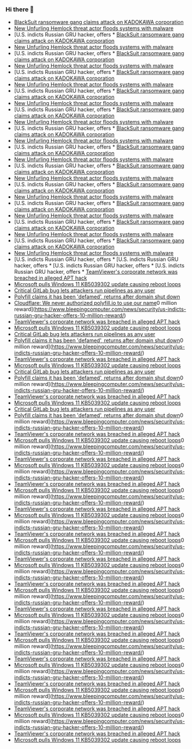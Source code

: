 ### Hi there 👋

<!--START_SECTION:feed-->
* [BlackSuit ransomware gang claims attack on KADOKAWA corporation](https://www.bleepingcomputer.com/news/security/blacksuit-ransomware-gang-claims-attack-on-kadokawa-corporation/)
* [New Unfurling Hemlock threat actor floods systems with malware](https://www.bleepingcomputer.com/news/security/new-unfurling-hemlock-threat-actor-floods-systems-with-malware/)
* [U.S. indicts Russian GRU hacker, offers * [BlackSuit ransomware gang claims attack on KADOKAWA corporation](https://www.bleepingcomputer.com/news/security/blacksuit-ransomware-gang-claims-attack-on-kadokawa-corporation/)
* [New Unfurling Hemlock threat actor floods systems with malware](https://www.bleepingcomputer.com/news/security/new-unfurling-hemlock-threat-actor-floods-systems-with-malware/)
* [U.S. indicts Russian GRU hacker, offers * [BlackSuit ransomware gang claims attack on KADOKAWA corporation](https://www.bleepingcomputer.com/news/security/blacksuit-ransomware-gang-claims-attack-on-kadokawa-corporation/)
* [New Unfurling Hemlock threat actor floods systems with malware](https://www.bleepingcomputer.com/news/security/new-unfurling-hemlock-threat-actor-floods-systems-with-malware/)
* [U.S. indicts Russian GRU hacker, offers * [BlackSuit ransomware gang claims attack on KADOKAWA corporation](https://www.bleepingcomputer.com/news/security/blacksuit-ransomware-gang-claims-attack-on-kadokawa-corporation/)
* [New Unfurling Hemlock threat actor floods systems with malware](https://www.bleepingcomputer.com/news/security/new-unfurling-hemlock-threat-actor-floods-systems-with-malware/)
* [U.S. indicts Russian GRU hacker, offers * [BlackSuit ransomware gang claims attack on KADOKAWA corporation](https://www.bleepingcomputer.com/news/security/blacksuit-ransomware-gang-claims-attack-on-kadokawa-corporation/)
* [New Unfurling Hemlock threat actor floods systems with malware](https://www.bleepingcomputer.com/news/security/new-unfurling-hemlock-threat-actor-floods-systems-with-malware/)
* [U.S. indicts Russian GRU hacker, offers * [BlackSuit ransomware gang claims attack on KADOKAWA corporation](https://www.bleepingcomputer.com/news/security/blacksuit-ransomware-gang-claims-attack-on-kadokawa-corporation/)
* [New Unfurling Hemlock threat actor floods systems with malware](https://www.bleepingcomputer.com/news/security/new-unfurling-hemlock-threat-actor-floods-systems-with-malware/)
* [U.S. indicts Russian GRU hacker, offers * [BlackSuit ransomware gang claims attack on KADOKAWA corporation](https://www.bleepingcomputer.com/news/security/blacksuit-ransomware-gang-claims-attack-on-kadokawa-corporation/)
* [New Unfurling Hemlock threat actor floods systems with malware](https://www.bleepingcomputer.com/news/security/new-unfurling-hemlock-threat-actor-floods-systems-with-malware/)
* [U.S. indicts Russian GRU hacker, offers * [BlackSuit ransomware gang claims attack on KADOKAWA corporation](https://www.bleepingcomputer.com/news/security/blacksuit-ransomware-gang-claims-attack-on-kadokawa-corporation/)
* [New Unfurling Hemlock threat actor floods systems with malware](https://www.bleepingcomputer.com/news/security/new-unfurling-hemlock-threat-actor-floods-systems-with-malware/)
* [U.S. indicts Russian GRU hacker, offers * [BlackSuit ransomware gang claims attack on KADOKAWA corporation](https://www.bleepingcomputer.com/news/security/blacksuit-ransomware-gang-claims-attack-on-kadokawa-corporation/)
* [New Unfurling Hemlock threat actor floods systems with malware](https://www.bleepingcomputer.com/news/security/new-unfurling-hemlock-threat-actor-floods-systems-with-malware/)
* [U.S. indicts Russian GRU hacker, offers * [BlackSuit ransomware gang claims attack on KADOKAWA corporation](https://www.bleepingcomputer.com/news/security/blacksuit-ransomware-gang-claims-attack-on-kadokawa-corporation/)
* [New Unfurling Hemlock threat actor floods systems with malware](https://www.bleepingcomputer.com/news/security/new-unfurling-hemlock-threat-actor-floods-systems-with-malware/)
* [U.S. indicts Russian GRU hacker, offers * [BlackSuit ransomware gang claims attack on KADOKAWA corporation](https://www.bleepingcomputer.com/news/security/blacksuit-ransomware-gang-claims-attack-on-kadokawa-corporation/)
* [New Unfurling Hemlock threat actor floods systems with malware](https://www.bleepingcomputer.com/news/security/new-unfurling-hemlock-threat-actor-floods-systems-with-malware/)
* [U.S. indicts Russian GRU hacker, offers * [BlackSuit ransomware gang claims attack on KADOKAWA corporation](https://www.bleepingcomputer.com/news/security/blacksuit-ransomware-gang-claims-attack-on-kadokawa-corporation/)
* [New Unfurling Hemlock threat actor floods systems with malware](https://www.bleepingcomputer.com/news/security/new-unfurling-hemlock-threat-actor-floods-systems-with-malware/)
* [U.S. indicts Russian GRU hacker, offers * [BlackSuit ransomware gang claims attack on KADOKAWA corporation](https://www.bleepingcomputer.com/news/security/blacksuit-ransomware-gang-claims-attack-on-kadokawa-corporation/)
* [New Unfurling Hemlock threat actor floods systems with malware](https://www.bleepingcomputer.com/news/security/new-unfurling-hemlock-threat-actor-floods-systems-with-malware/)
* [U.S. indicts Russian GRU hacker, offers * [U.S. indicts Russian GRU hacker, offers * [U.S. indicts Russian GRU hacker, offers * [U.S. indicts Russian GRU hacker, offers * [TeamViewer's corporate network was breached in alleged APT hack](https://www.bleepingcomputer.com/news/security/teamviewers-corporate-network-was-breached-in-alleged-apt-hack/)
* [Microsoft pulls Windows 11 KB5039302 update causing reboot loops](https://www.bleepingcomputer.com/news/microsoft/microsoft-pulls-june-windows-11-kb5039302-update-causing-repeated-restarts/)
* [Critical GitLab bug lets attackers run pipelines as any user](https://www.bleepingcomputer.com/news/security/critical-gitlab-bug-lets-attackers-run-pipelines-as-any-user/)
* [Polyfill claims it has been 'defamed', returns after domain shut down](https://www.bleepingcomputer.com/news/security/polyfill-claims-it-has-been-defamed-returns-after-domain-shut-down/)
* [Cloudflare: We never authorized polyfill.io to use our name](https://www.bleepingcomputer.com/news/security/cloudflare-we-never-authorized-polyfillio-to-use-our-name/)0 million reward](https://www.bleepingcomputer.com/news/security/us-indicts-russian-gru-hacker-offers-10-million-reward/)
* [TeamViewer's corporate network was breached in alleged APT hack](https://www.bleepingcomputer.com/news/security/teamviewers-corporate-network-was-breached-in-alleged-apt-hack/)
* [Microsoft pulls Windows 11 KB5039302 update causing reboot loops](https://www.bleepingcomputer.com/news/microsoft/microsoft-pulls-june-windows-11-kb5039302-update-causing-repeated-restarts/)
* [Critical GitLab bug lets attackers run pipelines as any user](https://www.bleepingcomputer.com/news/security/critical-gitlab-bug-lets-attackers-run-pipelines-as-any-user/)
* [Polyfill claims it has been 'defamed', returns after domain shut down](https://www.bleepingcomputer.com/news/security/polyfill-claims-it-has-been-defamed-returns-after-domain-shut-down/)0 million reward](https://www.bleepingcomputer.com/news/security/us-indicts-russian-gru-hacker-offers-10-million-reward/)
* [TeamViewer's corporate network was breached in alleged APT hack](https://www.bleepingcomputer.com/news/security/teamviewers-corporate-network-was-breached-in-alleged-apt-hack/)
* [Microsoft pulls Windows 11 KB5039302 update causing reboot loops](https://www.bleepingcomputer.com/news/microsoft/microsoft-pulls-june-windows-11-kb5039302-update-causing-repeated-restarts/)
* [Critical GitLab bug lets attackers run pipelines as any user](https://www.bleepingcomputer.com/news/security/critical-gitlab-bug-lets-attackers-run-pipelines-as-any-user/)
* [Polyfill claims it has been 'defamed', returns after domain shut down](https://www.bleepingcomputer.com/news/security/polyfill-claims-it-has-been-defamed-returns-after-domain-shut-down/)0 million reward](https://www.bleepingcomputer.com/news/security/us-indicts-russian-gru-hacker-offers-10-million-reward/)
* [TeamViewer's corporate network was breached in alleged APT hack](https://www.bleepingcomputer.com/news/security/teamviewers-corporate-network-was-breached-in-alleged-apt-hack/)
* [Microsoft pulls Windows 11 KB5039302 update causing reboot loops](https://www.bleepingcomputer.com/news/microsoft/microsoft-pulls-june-windows-11-kb5039302-update-causing-repeated-restarts/)
* [Critical GitLab bug lets attackers run pipelines as any user](https://www.bleepingcomputer.com/news/security/critical-gitlab-bug-lets-attackers-run-pipelines-as-any-user/)
* [Polyfill claims it has been 'defamed', returns after domain shut down](https://www.bleepingcomputer.com/news/security/polyfill-claims-it-has-been-defamed-returns-after-domain-shut-down/)0 million reward](https://www.bleepingcomputer.com/news/security/us-indicts-russian-gru-hacker-offers-10-million-reward/)
* [TeamViewer's corporate network was breached in alleged APT hack](https://www.bleepingcomputer.com/news/security/teamviewers-corporate-network-was-breached-in-alleged-apt-hack/)
* [Microsoft pulls Windows 11 KB5039302 update causing reboot loops](https://www.bleepingcomputer.com/news/microsoft/microsoft-pulls-june-windows-11-kb5039302-update-causing-repeated-restarts/)0 million reward](https://www.bleepingcomputer.com/news/security/us-indicts-russian-gru-hacker-offers-10-million-reward/)
* [TeamViewer's corporate network was breached in alleged APT hack](https://www.bleepingcomputer.com/news/security/teamviewers-corporate-network-was-breached-in-alleged-apt-hack/)
* [Microsoft pulls Windows 11 KB5039302 update causing reboot loops](https://www.bleepingcomputer.com/news/microsoft/microsoft-pulls-june-windows-11-kb5039302-update-causing-repeated-restarts/)0 million reward](https://www.bleepingcomputer.com/news/security/us-indicts-russian-gru-hacker-offers-10-million-reward/)
* [TeamViewer's corporate network was breached in alleged APT hack](https://www.bleepingcomputer.com/news/security/teamviewers-corporate-network-was-breached-in-alleged-apt-hack/)
* [Microsoft pulls Windows 11 KB5039302 update causing reboot loops](https://www.bleepingcomputer.com/news/microsoft/microsoft-pulls-june-windows-11-kb5039302-update-causing-repeated-restarts/)0 million reward](https://www.bleepingcomputer.com/news/security/us-indicts-russian-gru-hacker-offers-10-million-reward/)
* [TeamViewer's corporate network was breached in alleged APT hack](https://www.bleepingcomputer.com/news/security/teamviewers-corporate-network-was-breached-in-alleged-apt-hack/)
* [Microsoft pulls Windows 11 KB5039302 update causing reboot loops](https://www.bleepingcomputer.com/news/microsoft/microsoft-pulls-june-windows-11-kb5039302-update-causing-repeated-restarts/)0 million reward](https://www.bleepingcomputer.com/news/security/us-indicts-russian-gru-hacker-offers-10-million-reward/)
* [TeamViewer's corporate network was breached in alleged APT hack](https://www.bleepingcomputer.com/news/security/teamviewers-corporate-network-was-breached-in-alleged-apt-hack/)
* [Microsoft pulls Windows 11 KB5039302 update causing reboot loops](https://www.bleepingcomputer.com/news/microsoft/microsoft-pulls-june-windows-11-kb5039302-update-causing-repeated-restarts/)0 million reward](https://www.bleepingcomputer.com/news/security/us-indicts-russian-gru-hacker-offers-10-million-reward/)
* [TeamViewer's corporate network was breached in alleged APT hack](https://www.bleepingcomputer.com/news/security/teamviewers-corporate-network-was-breached-in-alleged-apt-hack/)
* [Microsoft pulls Windows 11 KB5039302 update causing reboot loops](https://www.bleepingcomputer.com/news/microsoft/microsoft-pulls-june-windows-11-kb5039302-update-causing-repeated-restarts/)0 million reward](https://www.bleepingcomputer.com/news/security/us-indicts-russian-gru-hacker-offers-10-million-reward/)
* [TeamViewer's corporate network was breached in alleged APT hack](https://www.bleepingcomputer.com/news/security/teamviewers-corporate-network-was-breached-in-alleged-apt-hack/)
* [Microsoft pulls Windows 11 KB5039302 update causing reboot loops](https://www.bleepingcomputer.com/news/microsoft/microsoft-pulls-june-windows-11-kb5039302-update-causing-repeated-restarts/)0 million reward](https://www.bleepingcomputer.com/news/security/us-indicts-russian-gru-hacker-offers-10-million-reward/)
* [TeamViewer's corporate network was breached in alleged APT hack](https://www.bleepingcomputer.com/news/security/teamviewers-corporate-network-was-breached-in-alleged-apt-hack/)
* [Microsoft pulls Windows 11 KB5039302 update causing reboot loops](https://www.bleepingcomputer.com/news/microsoft/microsoft-pulls-june-windows-11-kb5039302-update-causing-repeated-restarts/)0 million reward](https://www.bleepingcomputer.com/news/security/us-indicts-russian-gru-hacker-offers-10-million-reward/)
* [TeamViewer's corporate network was breached in alleged APT hack](https://www.bleepingcomputer.com/news/security/teamviewers-corporate-network-was-breached-in-alleged-apt-hack/)
* [Microsoft pulls Windows 11 KB5039302 update causing reboot loops](https://www.bleepingcomputer.com/news/microsoft/microsoft-pulls-june-windows-11-kb5039302-update-causing-repeated-restarts/)0 million reward](https://www.bleepingcomputer.com/news/security/us-indicts-russian-gru-hacker-offers-10-million-reward/)
* [TeamViewer's corporate network was breached in alleged APT hack](https://www.bleepingcomputer.com/news/security/teamviewers-corporate-network-was-breached-in-alleged-apt-hack/)
* [Microsoft pulls Windows 11 KB5039302 update causing reboot loops](https://www.bleepingcomputer.com/news/microsoft/microsoft-pulls-june-windows-11-kb5039302-update-causing-repeated-restarts/)0 million reward](https://www.bleepingcomputer.com/news/security/us-indicts-russian-gru-hacker-offers-10-million-reward/)
* [TeamViewer's corporate network was breached in alleged APT hack](https://www.bleepingcomputer.com/news/security/teamviewers-corporate-network-was-breached-in-alleged-apt-hack/)
* [Microsoft pulls Windows 11 KB5039302 update causing reboot loops](https://www.bleepingcomputer.com/news/microsoft/microsoft-pulls-june-windows-11-kb5039302-update-causing-repeated-restarts/)0 million reward](https://www.bleepingcomputer.com/news/security/us-indicts-russian-gru-hacker-offers-10-million-reward/)
* [TeamViewer's corporate network was breached in alleged APT hack](https://www.bleepingcomputer.com/news/security/teamviewers-corporate-network-was-breached-in-alleged-apt-hack/)
* [Microsoft pulls Windows 11 KB5039302 update causing reboot loops](https://www.bleepingcomputer.com/news/microsoft/microsoft-pulls-june-windows-11-kb5039302-update-causing-repeated-restarts/)0 million reward](https://www.bleepingcomputer.com/news/security/us-indicts-russian-gru-hacker-offers-10-million-reward/)
* [TeamViewer's corporate network was breached in alleged APT hack](https://www.bleepingcomputer.com/news/security/teamviewers-corporate-network-was-breached-in-alleged-apt-hack/)
* [Microsoft pulls Windows 11 KB5039302 update causing reboot loops](https://www.bleepingcomputer.com/news/microsoft/microsoft-pulls-june-windows-11-kb5039302-update-causing-repeated-restarts/)
<!--END_SECTION:feed-->

<!--
**frankenk/frankenk** is a ✨ _special_ ✨ repository because its `README.md` (this file) appears on your GitHub profile.

Here are some ideas to get you started:

- 🔭 I’m currently working on ...
- 🌱 I’m currently learning ...
- 👯 I’m looking to collaborate on ...
- 🤔 I’m looking for help with ...
- 💬 Ask me about ...
- 📫 How to reach me: ...
- 😄 Pronouns: ...
- ⚡ Fun fact: ...
-->



